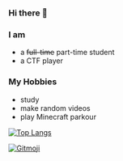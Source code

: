 ### Hi there 👋

<!--
**Nkzlxs/Nkzlxs** is a ✨ _special_ ✨ repository because its `README.md` (this file) appears on your GitHub profile.

Here are some ideas to get you started:

- 🔭 I’m currently working on ...
- 🌱 I’m currently learning ...
- 👯 I’m looking to collaborate on ...
- 🤔 I’m looking for help with ...
- 💬 Ask me about ...
- 📫 How to reach me: ...
- 😄 Pronouns: ...
- ⚡ Fun fact: ...
-->

### I am
- a ~~full-time~~ part-time student
- a CTF player

### My Hobbies
- study
- make random videos
- play Minecraft parkour

[![Top Langs](https://github-readme-stats.vercel.app/api/top-langs/?username=Nkzlxs&layout=compact)](https://github.com/anuraghazra/github-readme-stats)

[![Gitmoji](https://img.shields.io/badge/gitmoji-%20😜%20😍-FFDD67.svg?style=flat-square)](https://gitmoji.dev)
